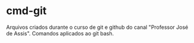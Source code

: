 # cmd-git
Arquivos criados durante o curso de git e github do canal "Professor José de Assis". Comandos aplicados ao git bash.
